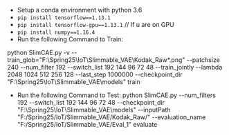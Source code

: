 - Setup a conda environment with python 3.6
- `pip install tensorflow==1.13.1` 
- `pip install tensorflow-gpu==1.13.1` // If u are on GPU
- `pip install numpy==1.16.4`
- Run the following Command to Train:

python SlimCAE.py -v --train_glob="F:\Spring25\IoT\Slimmable_VAE\Kodak_Raw\*.png" --patchsize 240 --num_filter 192 --switch_list 192 144 96 72 48 --train_jointly --lambda 2048 1024 512 256 128 --last_step 1000000 --checkpoint_dir "F:\Spring25\IoT\Slimmable_VAE\models" train

- Run the following Command to Test:
python SlimCAE.py --num_filters 192 --switch_list 192 144 96 72 48 --checkpoint_dir "F:\Spring25\IoT\Slimmable_VAE\models" --inputPath "F:/Spring25/IoT/Slimmable_VAE/Kodak_Raw/" --evaluation_name "F:/Spring25/IoT/Slimmable_VAE/Eval_1" evaluate